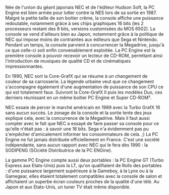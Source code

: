 Née de l'union du géant japonais NEC et de l'éditeur Hudson Soft, la PC Engine est bien armée pour lutter contre la NES lors de sa sortie en 1987. Malgré la petite taille de son boitier crême, la console affiche une puissance redoutable, notamment grâce à ses chips graphiques 16 bits (les 2 processeurs restant des 8 bits, versions customisées du MOS 6502). La console se vend d'ailleurs bien au Japon, notamment grâce à la politique de NEC qui impose moins de contraintes aux éditeurs que Sega et Nintendo. Pendant un temps, la console parvient à concurrencer la Megadrive, jusqu'à ce que celle-ci soit enfin convenablement exploitée. La PC Engine est la première console à pouvoir recevoir un lecteur de CD-ROM, permttant ainsi l'introduction de musiques de qualité CD et de cinématiques impressionnantes.

En 1990, NEC sort la Core-GrafX qui se résume à un changement de couleur de sa carrosserie. La légende urbaine veut que ce changement s'accompagne également d'une augmentation de puissance de son CPU ce qui est totalement faux. Suivront la Core-GrafX II puis les modèles Duo, ces derniers réunissant en un même boitier PC Engine et Super CD-ROM².

NEC essaie de percer le marché américain en 1989 avec la Turbo GrafX 16 sans aucun succès. Le zonage de la console et la sortie lente des jeux explique cela, avec la concurrence de la Megadrive. Mais il faut aussi compter avec le fait que NEC a essayé de faire passer sa console pour ce qu'elle n'était pas : à savoir une 16 bits. Sega n'a évidemment pas pu s'empêcher d'amicalement informer les consommateurs de cela. ;)
La PC Engine ne fut jamais distribuée officiellement en France. C'est une société indépendante, sans aucun rapport avec NEC qui le fera dès 1990 : la SODIPENG (SOciété DIstributrice de la PC ENGine).

La gamme PC Engine compte aussi deux portables : la PC Engine GT (Turbo Express aux Etats-Unis) puis la LT, qu'on qualifiaient de Rolls des portables : d'une puissance largement supérieure à la Gameboy, à la Lynx ou à la Gamegear, elles étaient totalement compatibles avec la console de salon et affichaient un superbe écran couleurs proches de la qualité d'une télé. Au Japon et aux Etats-Unis, un tuner TV était même disponible.